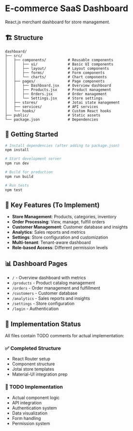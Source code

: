 # E-commerce SaaS Dashboard

React.js merchant dashboard for store management.

## 🏗️ Structure

```
dashboard/
├── src/
│   ├── components/          # Reusable components
│   │   ├── ui/              # Basic UI components
│   │   ├── layout/          # Layout components
│   │   ├── forms/           # Form components
│   │   └── charts/          # Chart components
│   ├── pages/               # Page components
│   │   ├── Dashboard.jsx    # Overview dashboard
│   │   ├── Products.jsx     # Product management
│   │   ├── Orders.jsx       # Order management
│   │   └── Settings.jsx     # Store settings
│   ├── stores/              # Jotai state management
│   ├── services/            # API services
│   └── hooks/               # Custom React hooks
├── public/                  # Static assets
└── package.json             # Dependencies
```

## 🚀 Getting Started

```bash
# Install dependencies (after adding to package.json)
npm install

# Start development server
npm run dev

# Build for production
npm run build

# Run tests
npm test
```

## 🎯 Key Features (To Implement)

- **Store Management**: Products, categories, inventory
- **Order Processing**: View, manage, fulfill orders
- **Customer Management**: Customer database and insights
- **Analytics**: Sales reports and metrics
- **Settings**: Store configuration and customization
- **Multi-tenant**: Tenant-aware dashboard
- **Role-based Access**: Different permission levels

## 📊 Dashboard Pages

- `/` - Overview dashboard with metrics
- `/products` - Product catalog management
- `/orders` - Order management and fulfillment
- `/customers` - Customer database
- `/analytics` - Sales reports and insights
- `/settings` - Store configuration
- `/login` - Authentication

## 🧪 Implementation Status

All files contain TODO comments for actual implementation:

### ✅ Completed Structure
- React Router setup
- Component structure
- Jotai store templates
- Material-UI integration prep

### 🚧 TODO Implementation
- Actual component logic
- API integration
- Authentication system
- Data visualization
- Form handling
- Permission system